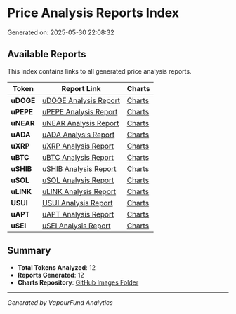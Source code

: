# Price Analysis Reports Index

Generated on: 2025-05-30 22:08:32

## Available Reports

This index contains links to all generated price analysis reports.

| Token | Report Link | Charts |
|-------|-------------|--------|
| **uDOGE** | [uDOGE Analysis Report](./uDOGE_analysis_report.md) | [Charts](https://raw.githubusercontent.com/VaporFund/weekly-report/main/chart_images) |
| **uPEPE** | [uPEPE Analysis Report](./uPEPE_analysis_report.md) | [Charts](https://raw.githubusercontent.com/VaporFund/weekly-report/main/chart_images) |
| **uNEAR** | [uNEAR Analysis Report](./uNEAR_analysis_report.md) | [Charts](https://raw.githubusercontent.com/VaporFund/weekly-report/main/chart_images) |
| **uADA** | [uADA Analysis Report](./uADA_analysis_report.md) | [Charts](https://raw.githubusercontent.com/VaporFund/weekly-report/main/chart_images) |
| **uXRP** | [uXRP Analysis Report](./uXRP_analysis_report.md) | [Charts](https://raw.githubusercontent.com/VaporFund/weekly-report/main/chart_images) |
| **uBTC** | [uBTC Analysis Report](./uBTC_analysis_report.md) | [Charts](https://raw.githubusercontent.com/VaporFund/weekly-report/main/chart_images) |
| **uSHIB** | [uSHIB Analysis Report](./uSHIB_analysis_report.md) | [Charts](https://raw.githubusercontent.com/VaporFund/weekly-report/main/chart_images) |
| **uSOL** | [uSOL Analysis Report](./uSOL_analysis_report.md) | [Charts](https://raw.githubusercontent.com/VaporFund/weekly-report/main/chart_images) |
| **uLINK** | [uLINK Analysis Report](./uLINK_analysis_report.md) | [Charts](https://raw.githubusercontent.com/VaporFund/weekly-report/main/chart_images) |
| **USUI** | [USUI Analysis Report](./USUI_analysis_report.md) | [Charts](https://raw.githubusercontent.com/VaporFund/weekly-report/main/chart_images) |
| **uAPT** | [uAPT Analysis Report](./uAPT_analysis_report.md) | [Charts](https://raw.githubusercontent.com/VaporFund/weekly-report/main/chart_images) |
| **uSEI** | [uSEI Analysis Report](./uSEI_analysis_report.md) | [Charts](https://raw.githubusercontent.com/VaporFund/weekly-report/main/chart_images) |


## Summary

- **Total Tokens Analyzed**: 12
- **Reports Generated**: 12
- **Charts Repository**: [GitHub Images Folder](https://raw.githubusercontent.com/VaporFund/weekly-report/main/chart_images)

---

*Generated by VapourFund Analytics*
